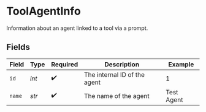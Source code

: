 # ToolAgentInfo

Information about an agent linked to a tool via a prompt.


## Fields

| Field                        | Type                         | Required                     | Description                  | Example                      |
| ---------------------------- | ---------------------------- | ---------------------------- | ---------------------------- | ---------------------------- |
| `id`                         | *int*                        | :heavy_check_mark:           | The internal ID of the agent | 1                            |
| `name`                       | *str*                        | :heavy_check_mark:           | The name of the agent        | Test Agent                   |